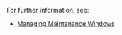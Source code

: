 For further information, see:
- [Managing Maintenance Windows](https://community.wavefront.com/docs/DOC-1053)
